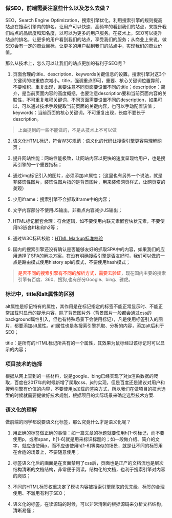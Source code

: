 ### 做SEO，前端需要注意些什么以及怎么去做？

SEO，Search Engine Optimization，搜索引擎优化，利用搜索引擎的规则提高站点在搜索引擎内的排名，让用户可以快速、高频率的看到我们的站点，来提升我们站点的品牌度和知名度，以可以为更多的用户服务。在技术上，SEO可以提升站点的排名，让更多的用户看到我们的站点，享受我们的服务；从商业上来说，做SEO会有一定的商业目标，让更多的用户黏到我们的站点中，实现我们的商业价值。

那么从技术上，怎么可以让我们的站点更加的有利于SEO呢？

1. 页面合理的title、description、keywords关键信息的设置。搜索引擎对这3个关键词的权重依次减小。title，强调重点即可，重要、核心关键词位置靠前，不要堆积、重复出现，且要注意不同页面要设置不同的title；description：简介，是当前页面内容的高度概括，也要注意description要和当前页面内容的关联性，不可重复堆积关键词，不同页面需要设置不同的description，如果可以，可以通过技术手段提取当前页面的关键内容，也可以手动配置该值；keywords：当前页面的核心关键词，不可重复出现，长度不要长于description。

> 上面提到的一些不能做的，不是从技术上不可以做

2. 语义化HTML标记，符合W3C规范：语义化的代码让搜索引擎更容易理解网页；

3. 提升网站性能：网站性能极致，让网站内容以更快的速度呈现给用户，也是搜索引擎的一个重要指标；

4. 通过img标记引入的图片，必须添加alt属性；（这里也有另外一个说法，就是非装饰性图片，装饰性图片指的是背景图片，用来装修网页样式，让网页变的美观）

5. 少用iframe：搜索引擎不会抓取iframe中的内容；

6. 文字内容部分不使用JS输出，非重点内容减少JS输出；

7. HTML标记嵌套合理：符合逻辑，如不要使用内联元素嵌套块状元素，不要使用h3嵌套h1和和h2等；

8. 通过W3C标砖校验：[HTML Markup标准校验](https://validator.w3.org/)

9. 国内的搜索引擎还没有确认是否能够友好的抓取SPA中的内容，如果我们的应用选择了SPA的解决方案，在没有明确搜索引擎是否友好时，我们可以做的一点是路由模式使用history api的模式，不要使用hash模式；

> <font color="#f20">是否不同的搜索引擎有不同的解析方式，需要去验证</font>，现在国内主要的搜索引擎有百度、360、搜狗,也有部分Google、bing、雅虎。


### <img>标记中，title和alt属性的区别

alt属性是<img>标记特有的属性，其作用是在<img>标记指定的标签不能正常显示时、不能正常加载时显示的提示内容，除了背景图片外（背景图片一般都会通过css的background属性引入，但也有特殊场景下会使用<img>标记），凡是使用<img>标签引入的图片，都要添加alt属性。alt属性也是各搜索引擎抓取、分析的内容，添加alt后利于SEO；

title：是所有的HTML标记所共有的一个属性，其效果为鼠标经过该标记时可以显示的内容；

### 项目技术的选择

根据从网上查到的一些材料，说是google、bing已经实现了对js渲染数据的爬取，百度在2017年的时候新增了爬取css、js的实现，但是百度还是建议对用户和搜索引擎有价值的内容，不要使用js加载的渲染方式，所以我们在做项目的技术选型的时候就需要提做好技术规划，根据项目的实际场景来确定选型技术方案.

### 语义化的理解

做前端的同学都说要语义化标签，那么究竟什么才是语义化呢？

1. 用正确的标签做正确的事情：如一篇文章的标题就要使用h[1-6]标记，而不要使用p，或者span，h[1-6]就是用来标识标题的；如一段做介绍、简介的文字，就应该使用p，而不应该使用h[1-6]等类似的场景，就是让不同的标签用在合适的场景上，不要随意使用；

2. 标签语义化后的画面是在页面禁用了css后，页面也是正产的文档流也是层次结构清晰的文档结构，非常便于阅读，结构化的文档，也利于搜索引擎对内容的爬取；

3. 不同的HTML标签权重决定了模块内容被搜索引擎爬取的优先级，标签的合理使用、不滥用有利于SEO；

4. 语义化的标签，在读源码的时候，可以非常清晰的根据源码来分析文档结构，清晰易懂；